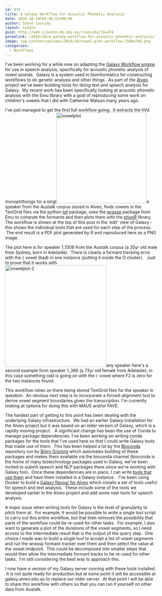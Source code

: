 ```yaml
---
id: 474
title: A Galaxy Workflow for Acoustic Phonetic Analysis
date: 2016-10-18T04:46:53+00:00
author: Steve Cassidy
layout: single
guid: http://web.science.mq.edu.au/~cassidy/?p=474
permalink: /2016/10/a-galaxy-workflow-for-acoustic-phonetic-analysis/
image: /wp-content/uploads/2016/10/vowel-plot-workflow-1568x740.png
categories:
  - Workflows
---
```

I've been working for a while now on adapting the [Galaxy Workflow engine](https://usegalaxy.org/) for use in speech analysis, specifically for acoustic phonetic analysis of vowel sounds.  Galaxy is a system used in bioinformatics for constructing workflows to do genetic analysis and other things.  As part of the [Alveo](https://alveo.edu.au) project we've been building tools for doing text and speech analysis for Galaxy.  My recent work has been specifically looking at acoustic phonetic analysis with the Emu library with a goal of reproducing some work on children's vowels that I did with Catherine Watson many years ago.<!--more-->

I've just managed to get the first full workflow going.  It extracts the hVd monophthongs for a singl[<img class="wp-image-477 alignleft" src="http://localhost:8080/wp-content/uploads/2016/10/vowelplot.png" alt="vowelplot" width="298" height="298" srcset="http://localhost:8080/wp-content/uploads/2016/10/vowelplot.png 1050w, http://localhost:8080/wp-content/uploads/2016/10/vowelplot-150x150.png 150w, http://localhost:8080/wp-content/uploads/2016/10/vowelplot-300x300.png 300w, http://localhost:8080/wp-content/uploads/2016/10/vowelplot-768x768.png 768w, http://localhost:8080/wp-content/uploads/2016/10/vowelplot-1024x1024.png 1024w" sizes="(max-width: 298px) 100vw, 298px" />](http://localhost:8080/wp-content/uploads/2016/10/vowelplot.png)e speaker from the Austalk corpus stored in Alveo, finds vowels in the TextGrid files via the python [tgt](https://pypi.python.org/pypi/tgt) package, uses the [wrassp](https://cran.r-project.org/web/packages/wrassp/index.html) package from Emu to compute the formants and then plots them with the [phonR](http://drammock.github.io/phonR/) library.   The workflow is shown at the top of this post in the &#8216;edit' view of Galaxy - this shows the individual tools that are used for each step of the process.  The end result is a PDF plot generated by R and reproduced here as a PNG image.

The plot here is for speaker 1_1308 from the Austalk corpus (a 35yr old male from Sydney, born in Adelaide).  There is clearly a formant tracking error with the { vowel (had) in one instance (putting it inside the O cluster).   Just to prove that it works with [<img class="wp-image-479 alignright" src="http://localhost:8080/wp-content/uploads/2016/10/vowelplot-2.png" alt="vowelplot-2" width="334" height="334" srcset="http://localhost:8080/wp-content/uploads/2016/10/vowelplot-2.png 1050w, http://localhost:8080/wp-content/uploads/2016/10/vowelplot-2-150x150.png 150w, http://localhost:8080/wp-content/uploads/2016/10/vowelplot-2-300x300.png 300w, http://localhost:8080/wp-content/uploads/2016/10/vowelplot-2-768x768.png 768w, http://localhost:8080/wp-content/uploads/2016/10/vowelplot-2-1024x1024.png 1024w" sizes="(max-width: 334px) 100vw, 334px" />](http://localhost:8080/wp-content/uploads/2016/10/vowelplot-2.png)any speaker here's a second example from speaker 1_366 (a 73yr old female from Adelaide); in this case something odd is going on with the i: vowel where F2 is zero for the two instances found.

This workflow relies on there being stored TextGrid files for the speaker in question.  An obvious next step is to incorporate a forced-alignment tool to derive vowel segment boundaries given the transcription. I'm currently looking at options for doing this with MAUS and/or FAVE.

The hardest part of getting to this point has been dealing with the underlying Galaxy infrastructure.  We had an earlier Galaxy installation for the Alveo project but it was based on an older version of Galaxy, which is a rapidly moving project.   A significant change has been the use of Conda to manage package dependencies. I've been working on writing conda packages for the tools that I've used here so that I could write Galaxy tools that made use of them.  This has been helped a lot by the [Bioconda](https://github.com/bioconda) repository run by [Björn Grüning](https://github.com/bgruening) which automates building of these packages and makes them available via the bioconda channel (bioconda is the home of many biotechnology packages used in Galaxy, we've been invited to submit speech and NLP packages there since we're working with Galaxy too).  Once these dependencies are in place, I can write [tools that use them](https://github.com/Alveo/alveo-galaxy-tools) and have them installed in a Galaxy instance.   I've been using Docker to build a [Galaxy flavour for Alveo](https://github.com/Alveo/docker-galaxy-alveo) which installs a set of tools useful for speech and text analysis.  These include some of the tools we developed earlier in the Alveo project and add some new tools for speech analysis.

A major issue when writing tools for Galaxy is the level of granularity to pitch them at.  For example, it would be possible to write a single tool script to carry out this entire workflow, but that then removes the possibility that parts of the workflow could be re-used for other tasks.  For example, I also want to generate a plot of the durations of the vowel segments, so I need access to the intermediate result that is the output of the query step.  One choice I made was to build a single tool to accept a list of vowel segments and run the wrassp formant tracker over them and then select the value at the vowel midpoint.  This could be decomposed into smaller steps that would then allow the intermediate formant tracks to be re-used for other tasks.  I'm still considering the best way to approach this.

I now have a version of my Galaxy server running with these tools installed.  It is not quite ready for production but at some point it will be accessible at galaxy.alveo.edu.au to replace our older server.  At that point I will be able to share this workflow with others so that you can run it yourself on other data from Austalk.

&nbsp;
